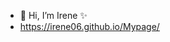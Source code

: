 - 👋 Hi, I’m Irene ✨ 
- https://irene06.github.io/Mypage/

<!---
irene06/irene06 is a ✨ special ✨ repository because its `README.md` (this file) appears on your GitHub profile.
You can click the Preview link to take a look at your changes.
--->
